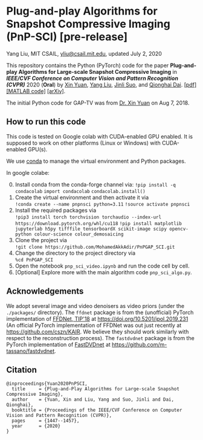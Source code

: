 # Plug-and-play Algorithms for Snapshot Compressive Imaging (PnP-SCI) [pre-release]
Yang Liu, MIT CSAIL, yliu@csail.mit.edu, updated July 2, 2020 

This repository contains the Python (PyTorch) code for the paper **Plug-and-play Algorithms for Large-scale Snapshot Compressive Imaging** in ***IEEE/CVF Conference on Computer Vision and Pattern Recognition (CVPR)*** 2020 (**Oral**) by [Xin Yuan](https://www.bell-labs.com/usr/x.yuan), [Yang Liu](https://liuyang12.github.io/), [Jinli Suo](https://sites.google.com/site/suojinli/), and [Qionghai Dai](http://media.au.tsinghua.edu.cn/).
[[pdf]](https://arxiv.org/pdf/2003.13654 "arXiv preprint")   [[MATLAB code]](https://github.com/liuyang12/PnP-SCI "github repository for MATLAB code")   [[arXiv]](https://arxiv.org/abs/2003.13654 "arXiv preprint"). 

The initial Python code for GAP-TV was from [Dr. Xin Yuan](https://www.bell-labs.com/usr/x.yuan) on Aug 7, 2018.


## How to run this code
This code is tested on Google colab with CUDA-enabled GPU enabled. It is supposed to work on other platforms (Linux or Windows) with CUDA-enabled GPU(s). 

We use [conda](https://www.anaconda.com/distribution/) to manage the virtual environment and Python packages.

In google colabe:

0. Install conda from the conda-forge channel via:
`!pip install -q condacolab`
`import condacolab`
`condacolab.install()`
1. Create the virtual environment and then activate it via  
`!conda create --name pnpnsci python=3.11`
`!source activate pnpnsci`
3. Install the required packages via  
`!pip3 install torch torchvision torchaudio --index-url https://download.pytorch.org/whl/cu118`
`!pip install matplotlib jupyterlab h5py tifffile tensorboardX scikit-image scipy opencv-python colour-science colour_demosaicing`
5. Clone the project via  
`!git clone https://github.com/MohamedAkkAdir/PnPGAP_SCI.git`
6. Change the directory to the project directory via  
`%cd PnPGAP_SCI`
7. Open the notebook `pnp_sci_video.ipynb` and run the code cell by cell.
8. [Optional] Explore more with the main algorithm code `pnp_sci_algo.py`.


## Acknowledgements
We adopt several image and video denoisers as video priors (under the `./packages/` directory). The `ffdnet` package is from the (unofficial) PyTorch implementation of [FFDNet, TIP'18](https://doi.org/10.1109/TIP.2018.2839891) at https://doi.org/10.5201/ipol.2019.231 (An official PyTorch implementation of FFDNet was out just recently at https://github.com/cszn/KAIR. We believe they should work similarly with respect to the reconstruction process). The `fastdvdnet` package is from the PyTorch implementation of [FastDVDnet](https://arxiv.org/abs/1907.01361) at https://github.com/m-tassano/fastdvdnet.

## Citation
```
@inproceedings{Yuan2020PnPSCI,
  title     = {Plug-and-Play Algorithms for Large-scale Snapshot Compressive Imaging},
  author    = {Yuan, Xin and Liu, Yang and Suo, Jinli and Dai, Qionghai},
  booktitle = {Proceedings of the IEEE/CVF Conference on Computer Vision and Pattern Recognition (CVPR)},
  pages     = {1447--1457},
  year      = {2020}
}
```